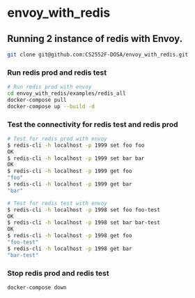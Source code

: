 # envoy_with_redis

## Running 2 instance of redis with Envoy.

```bash
git clone git@github.com:CS2552F-DOSA/envoy_with_redis.git
```



### Run redis prod and redis test

```bash
# Run redis prod with envoy
cd envoy_with_redis/examples/redis_all
docker-compose pull
docker-compose up --build -d

```

### Test the connectivity for redis test and redis prod

```bash
# Test for redis prod with envoy
$ redis-cli -h localhost -p 1999 set foo foo
OK
$ redis-cli -h localhost -p 1999 set bar bar
OK
$ redis-cli -h localhost -p 1999 get foo
"foo"
$ redis-cli -h localhost -p 1999 get bar
"bar"

# Test for redis test with envoy
$ redis-cli -h localhost -p 1998 set foo foo-test
OK
$ redis-cli -h localhost -p 1998 set bar bar-test
OK
$ redis-cli -h localhost -p 1998 get foo
"foo-test"
$ redis-cli -h localhost -p 1998 get bar
"bar-test"
```




### Stop redis prod and redis test

```bash
docker-compose down
```


